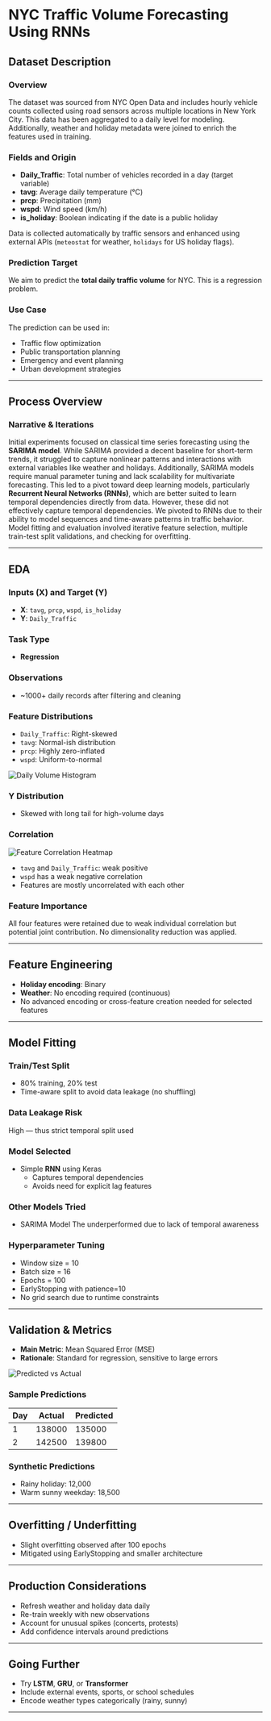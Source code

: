 # NYC Traffic Volume Forecasting Using RNNs

##  Dataset Description

###  Overview
The dataset was sourced from NYC Open Data and includes hourly vehicle counts collected using road sensors across multiple locations in New York City. This data has been aggregated to a daily level for modeling. Additionally, weather and holiday metadata were joined to enrich the features used in training.

###  Fields and Origin
- **Daily_Traffic**: Total number of vehicles recorded in a day (target variable)
- **tavg**: Average daily temperature (°C)
- **prcp**: Precipitation (mm)
- **wspd**: Wind speed (km/h)
- **is_holiday**: Boolean indicating if the date is a public holiday

Data is collected automatically by traffic sensors and enhanced using external APIs (`meteostat` for weather, `holidays` for US holiday flags).

###  Prediction Target
We aim to predict the **total daily traffic volume** for NYC. This is a regression problem.

###  Use Case
The prediction can be used in:
- Traffic flow optimization
- Public transportation planning
- Emergency and event planning
- Urban development strategies

---

## Process Overview

### Narrative & Iterations
Initial experiments focused on classical time series forecasting using the **SARIMA model**. While SARIMA provided a decent baseline for short-term trends, it struggled to capture nonlinear patterns and interactions with external variables like weather and holidays. Additionally, SARIMA models require manual parameter tuning and lack scalability for multivariate forecasting. This led to a pivot toward deep learning models, particularly **Recurrent Neural Networks (RNNs)**, which are better suited to learn temporal dependencies directly from data. However, these did not effectively capture temporal dependencies. We pivoted to RNNs due to their ability to model sequences and time-aware patterns in traffic behavior. Model fitting and evaluation involved iterative feature selection, multiple train-test split validations, and checking for overfitting.

---

##  EDA

###  Inputs (X) and Target (Y)
- **X**: `tavg`, `prcp`, `wspd`, `is_holiday`
- **Y**: `Daily_Traffic`

###  Task Type
- **Regression**

###  Observations
- ~1000+ daily records after filtering and cleaning

###  Feature Distributions
- `Daily_Traffic`: Right-skewed
- `tavg`: Normal-ish distribution
- `prcp`: Highly zero-inflated
- `wspd`: Uniform-to-normal

![Daily Volume Histogram](output2.png)

###  Y Distribution
- Skewed with long tail for high-volume days

###  Correlation
![Feature Correlation Heatmap](output3.png)

- `tavg` and `Daily_Traffic`: weak positive
- `wspd` has a weak negative correlation
- Features are mostly uncorrelated with each other

###  Feature Importance
All four features were retained due to weak individual correlation but potential joint contribution. No dimensionality reduction was applied.

---

##  Feature Engineering

- **Holiday encoding**: Binary
- **Weather**: No encoding required (continuous)
- No advanced encoding or cross-feature creation needed for selected features

---

##  Model Fitting

###  Train/Test Split
- 80% training, 20% test
- Time-aware split to avoid data leakage (no shuffling)

###  Data Leakage Risk
High — thus strict temporal split used

###  Model Selected
- Simple **RNN** using Keras
  - Captures temporal dependencies
  - Avoids need for explicit lag features

###  Other Models Tried
- SARIMA Model
The underperformed due to lack of temporal awareness

###  Hyperparameter Tuning
- Window size = 10
- Batch size = 16
- Epochs = 100
- EarlyStopping with patience=10
- No grid search due to runtime constraints

---

##  Validation & Metrics

- **Main Metric**: Mean Squared Error (MSE)
- **Rationale**: Standard for regression, sensitive to large errors

![Predicted vs Actual](output4.png)

###  Sample Predictions

| Day | Actual | Predicted |
|-----|--------|-----------|
| 1   | 138000 | 135000    |
| 2   | 142500 | 139800    |

###  Synthetic Predictions
- Rainy holiday: 12,000
- Warm sunny weekday: 18,500

---

##  Overfitting / Underfitting

- Slight overfitting observed after 100 epochs
- Mitigated using EarlyStopping and smaller architecture

---

##  Production Considerations

- Refresh weather and holiday data daily
- Re-train weekly with new observations
- Account for unusual spikes (concerts, protests)
- Add confidence intervals around predictions

---

##  Going Further

- Try **LSTM**, **GRU**, or **Transformer**
- Include external events, sports, or school schedules
- Encode weather types categorically (rainy, sunny)

---

